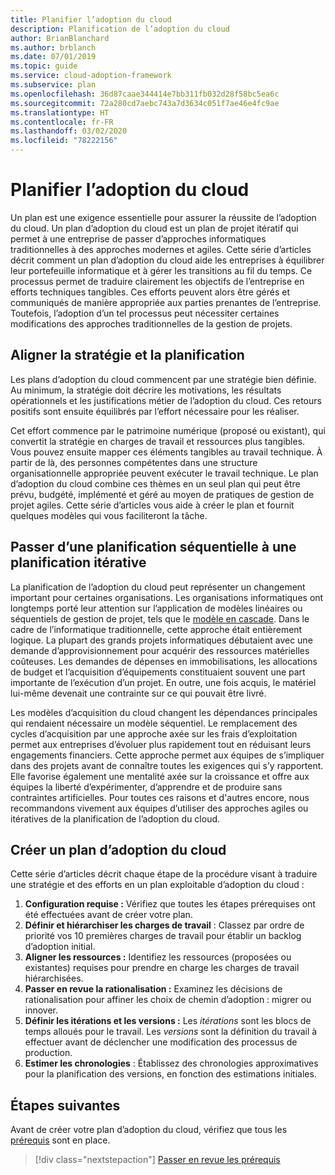 ```yaml
---
title: Planifier l’adoption du cloud
description: Planification de l’adoption du cloud
author: BrianBlanchard
ms.author: brblanch
ms.date: 07/01/2019
ms.topic: guide
ms.service: cloud-adoption-framework
ms.subservice: plan
ms.openlocfilehash: 36d87caae344414e7bb311fb032d28f58bc5ea6c
ms.sourcegitcommit: 72a280cd7aebc743a7d3634c051f7ae46e4fc9ae
ms.translationtype: HT
ms.contentlocale: fr-FR
ms.lasthandoff: 03/02/2020
ms.locfileid: "78222156"
---
```

# <a name="plan-for-cloud-adoption"></a>Planifier l’adoption du cloud

Un plan est une exigence essentielle pour assurer la réussite de l’adoption du cloud. Un plan d’adoption du cloud est un plan de projet itératif qui permet à une entreprise de passer d’approches informatiques traditionnelles à des approches modernes et agiles. Cette série d’articles décrit comment un plan d’adoption du cloud aide les entreprises à équilibrer leur portefeuille informatique et à gérer les transitions au fil du temps. Ce processus permet de traduire clairement les objectifs de l’entreprise en efforts techniques tangibles. Ces efforts peuvent alors être gérés et communiqués de manière appropriée aux parties prenantes de l’entreprise. Toutefois, l’adoption d’un tel processus peut nécessiter certaines modifications des approches traditionnelles de la gestion de projets.

## <a name="align-strategy-and-planning"></a>Aligner la stratégie et la planification

Les plans d’adoption du cloud commencent par une stratégie bien définie. Au minimum, la stratégie doit décrire les motivations, les résultats opérationnels et les justifications métier de l’adoption du cloud. Ces retours positifs sont ensuite équilibrés par l’effort nécessaire pour les réaliser.

Cet effort commence par le patrimoine numérique (proposé ou existant), qui convertit la stratégie en charges de travail et ressources plus tangibles. Vous pouvez ensuite mapper ces éléments tangibles au travail technique. À partir de là, des personnes compétentes dans une structure organisationnelle appropriée peuvent exécuter le travail technique. Le plan d’adoption du cloud combine ces thèmes en un seul plan qui peut être prévu, budgété, implémenté et géré au moyen de pratiques de gestion de projet agiles. Cette série d’articles vous aide à créer le plan et fournit quelques modèles qui vous faciliteront la tâche.

## <a name="transition-from-sequential-to-iterative-planning"></a>Passer d’une planification séquentielle à une planification itérative

La planification de l’adoption du cloud peut représenter un changement important pour certaines organisations. Les organisations informatiques ont longtemps porté leur attention sur l’application de modèles linéaires ou séquentiels de gestion de projet, tels que le [modèle en cascade](https://wikipedia.org/wiki/Waterfall_model). Dans le cadre de l’informatique traditionnelle, cette approche était entièrement logique. La plupart des grands projets informatiques débutaient avec une demande d’approvisionnement pour acquérir des ressources matérielles coûteuses. Les demandes de dépenses en immobilisations, les allocations de budget et l’acquisition d’équipements constituaient souvent une part importante de l’exécution d’un projet. En outre, une fois acquis, le matériel lui-même devenait une contrainte sur ce qui pouvait être livré.

Les modèles d’acquisition du cloud changent les dépendances principales qui rendaient nécessaire un modèle séquentiel. Le remplacement des cycles d’acquisition par une approche axée sur les frais d’exploitation permet aux entreprises d’évoluer plus rapidement tout en réduisant leurs engagements financiers. Cette approche permet aux équipes de s’impliquer dans des projets avant de connaître toutes les exigences qui s’y rapportent. Elle favorise également une mentalité axée sur la croissance et offre aux équipes la liberté d’expérimenter, d’apprendre et de produire sans contraintes artificielles. Pour toutes ces raisons et d'autres encore, nous recommandons vivement aux équipes d’utiliser des approches agiles ou itératives de la planification de l’adoption du cloud.

## <a name="build-your-cloud-adoption-plan"></a>Créer un plan d’adoption du cloud

Cette série d’articles décrit chaque étape de la procédure visant à traduire une stratégie et des efforts en un plan exploitable d’adoption du cloud :

1. **Configuration requise :** Vérifiez que toutes les étapes prérequises ont été effectuées avant de créer votre plan.
2. **Définir et hiérarchiser les charges de travail** : Classez par ordre de priorité vos 10 premières charges de travail pour établir un backlog d’adoption initial.
3. **Aligner les ressources :** Identifiez les ressources (proposées ou existantes) requises pour prendre en charge les charges de travail hiérarchisées.
4. **Passer en revue la rationalisation :** Examinez les décisions de rationalisation pour affiner les choix de chemin d’adoption : migrer ou innover.
5. **Définir les itérations et les versions :** Les *itérations* sont les blocs de temps alloués pour le travail. Les *versions* sont la définition du travail à effectuer avant de déclencher une modification des processus de production.
6. **Estimer les chronologies** : Établissez des chronologies approximatives pour la planification des versions, en fonction des estimations initiales.

## <a name="next-steps"></a>Étapes suivantes

Avant de créer votre plan d’adoption du cloud, vérifiez que tous les [prérequis](./prerequisites.md) sont en place.

> [!div class="nextstepaction"]
> [Passer en revue les prérequis](./prerequisites.md)
